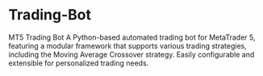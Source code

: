 # Trading-Bot
MT5 Trading Bot  A Python-based automated trading bot for MetaTrader 5, featuring a modular framework that supports various trading strategies, including the Moving Average Crossover strategy. Easily configurable and extensible for personalized trading needs.
